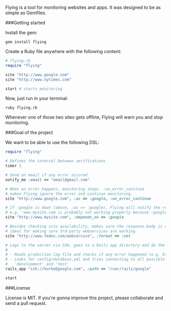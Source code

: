 Flying is a tool for monitoring websites and apps. It was designed to be as simple as Gemfiles.

###Getting started

Install the gem:

    gem install flying

Create a Ruby file anywhere with the following content:

```ruby
# flying.rb
require "flying"

site "http://www.google.com"
site "http://www.nytimes.com"

start # starts monitoring
```

Now, just run in your terminal:

    ruby flying.rb

Whenever one of those two sites gets offline, Flying will warn you and stop monitoring.

###Goal of the project

We want to be able to use the following DSL:

```ruby
require "flying"

# Defines the interval between verifications
timer 1

# Send an email if any error occured
notify_me :email => "email@gmail.com"

# When an error happens, monitoring stops. :on_error_continue
# makes Flying ignore the error and continue monitoring.
site "http://www.google.com", :as => :google, :on_error_continue

# If :google is down (above, :as => :google), Flying will notify the related services,
# e.g. 'www.mysite.com is probably not working properly because :google is offline'
site "http://www.mysite.com", :depends_on => :google

# Besides checking site availability, makes sure the response.body is a valid XML,
# ideal for making sure 3rd-party webservices are working.
site "http://www.fedex.com/webservice", :format => :xml

# Logs to the server via SSH, goes to a Rails app directory and do the following:
#
# - Reads production.log file and checks if any error happened (e.g. Errno... )
# - Looks for config/database.yml and tries connecting to all possible DBs, except
#   'development' and 'test'
rails_app "ssh://kurko@google.com", :path => "/var/rails/google"

start
```

###License

License is MIT. If you're gonna improve this project, please collaborate and send
a pull request.